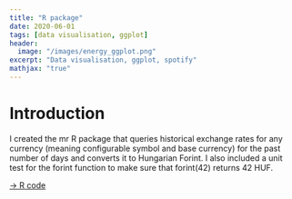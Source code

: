 ```yaml
---
title: "R package"
date: 2020-06-01
tags: [data visualisation, ggplot]
header:
  image: "/images/energy_ggplot.png"
excerpt: "Data visualisation, ggplot, spotify"
mathjax: "true"
---
```



# Introduction

I created the mr R package that queries historical exchange rates for any currency (meaning configurable symbol and base currency) for the past number of days and converts it to Hungarian Forint.
I also included a unit test for the forint function to make sure that forint(42) returns 42 HUF.

[-> R code](https://github.com/lisahlmsch/work_samples/tree/master/mr-package)

